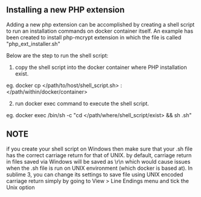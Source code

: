 ## Installing a new PHP extension

Adding a new php extension can be accomplished by creating a shell script to run an installation commands
on docker container itself. An example has been created to install php-mcrypt extension in which the file is 
called "php_ext_installer.sh"

Below are the step to run the shell script:

1. copy the shell script into the docker container where PHP installation exist.

eg. docker cp </path/to/host/shell_script.sh> <php container name>:</path/within/docker/container>

2. run docker exec command to execute the shell script.

eg. docker exec <php container name> /bin/sh -c "cd </path/where/shell_script/exist> && sh <shell script name>.sh"

## NOTE

if you create your shell script on Windows then make sure that your .sh file has the correct carriage return for that of UNIX. by default, carriage return in files saved via Windows will be saved as \r\n which would cause issues when the .sh file is run on UNIX environment (which docker is based at). In sublime 3, you can change its settings to save file using UNIX encoded carriage return simply by going to View > Line Endings menu and tick the Unix option